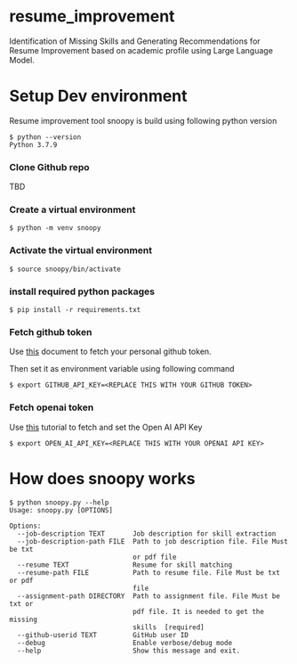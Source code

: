 # resume_improvement
Identification of Missing Skills and Generating Recommendations for Resume Improvement based on academic profile using Large Language Model.


# Setup Dev environment
Resume improvement tool snoopy is build using following python version
```
$ python --version
Python 3.7.9
```
### Clone Github repo
TBD

### Create a virtual environment
```
$ python -m venv snoopy
```

### Activate the virtual environment
```
$ source snoopy/bin/activate
```

### install required python packages
```
$ pip install -r requirements.txt
```

### Fetch github token

Use [this](https://docs.github.com/en/enterprise-server@3.9/authentication/keeping-your-account-and-data-secure/managing-your-personal-access-tokens#about-personal-access-tokens) document to fetch your personal github token.

Then set it as environment variable using following command
```
$ export GITHUB_API_KEY=<REPLACE THIS WITH YOUR GITHUB TOKEN>
```

### Fetch openai token
Use [this](https://platform.openai.com/docs/quickstart/step-2-set-up-your-api-key) tutorial to fetch and set the Open AI API Key 
```
$ export OPEN_AI_API_KEY=<REPLACE THIS WITH YOUR OPENAI API KEY>
```

# How does snoopy works
```
$ python snoopy.py --help
Usage: snoopy.py [OPTIONS]

Options:
  --job-description TEXT       Job description for skill extraction
  --job-description-path FILE  Path to job description file. File Must be txt
                               or pdf file
  --resume TEXT                Resume for skill matching
  --resume-path FILE           Path to resume file. File Must be txt or pdf
                               file
  --assignment-path DIRECTORY  Path to assignment file. File Must be txt or
                               pdf file. It is needed to get the missing
                               skills  [required]
  --github-userid TEXT         GitHub user ID
  --debug                      Enable verbose/debug mode
  --help                       Show this message and exit.
```
